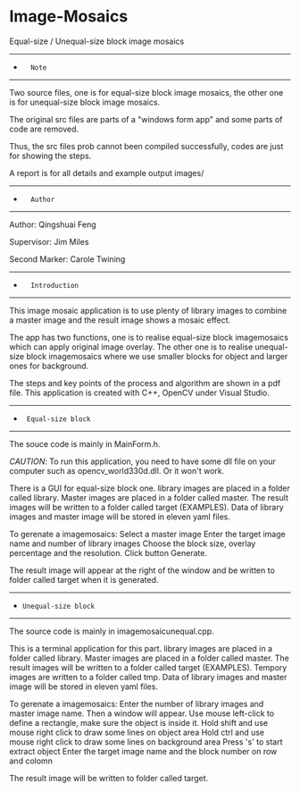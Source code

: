 # Image-Mosaics
Equal-size / Unequal-size block image mosaics

*****************************
*       Note        
*****************************

Two source files, one is for equal-size block image mosaics, the other one is for unequal-size block image mosaics.

The original src files are parts of a "windows form app" and some parts of code are removed.

Thus, the src files prob cannot been compiled successfully, codes are just for showing the steps.

A report is for all details and example output images/

*****************************
*       Author      
*****************************

Author: Qingshuai Feng

Supervisor: Jim Miles

Second Marker: Carole Twining


*****************************
*       Introduction        
*****************************

This image mosaic application is to use plenty of library images to combine a master image and the result image shows a mosaic effect. 

The app has two functions, one is to realise equal-size block imagemosaics which can apply original image overlay. The other one is to realise unequal-size block imagemosaics where we use smaller blocks for object and larger ones for background.

The steps and key points of the process and algorithm are shown in a pdf file. This application is created with C++, OpenCV under Visual Studio.


*****************************
*      Equal-size block     
*****************************

The souce code is mainly in MainForm.h.

*CAUTION*: To run this application, you need to have some dll file on your computer such as opencv_world330d.dll. Or it won't work.

There is a GUI for equal-size block one. library images are placed in a folder called library. Master images are placed in a folder called master. The result images will be written to a folder called target (EXAMPLES). Data of library images and master image will be stored in eleven yaml files.

To gerenate a imagemosaics: 
  Select a master image 
  Enter the target image name and number of library images 
  Choose the block size, overlay percentage and the resolution. 
  Click button Generate. 

The result image will appear at the right of the window and be written to folder called target when it is generated.


*****************************
*     Unequal-size block    
*****************************

The source code is mainly in imagemosaicunequal.cpp.

This is a terminal application for this part. library images are placed in a folder called library. Master images are placed in a folder called master. The result images will be written to a folder called target (EXAMPLES). Tempory images are written to a folder called tmp. Data of library images and master image will be stored in eleven yaml files.

To gerenate a imagemosaics:
  Enter the number of library images and master image name. 
  Then a window will appear. 
    Use mouse left-click to define a rectangle, make sure the object is inside it.
    Hold shift and use mouse right click to draw some lines on object area
    Hold ctrl and use mouse right click to draw some lines on background area
    Press 's' to start extract object
  Enter the target image name and the block number on row and colomn

The result image will be written to folder called target.
